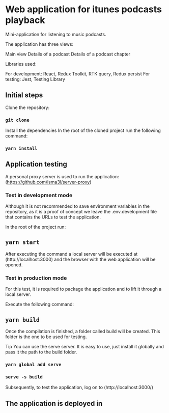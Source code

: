 # Web application for itunes podcasts playback

Mini-application for listening to music podcasts.

The application has three views:

Main view
Details of a podcast
Details of a podcast chapter

Libraries used:

For development: React, Redux Toolkit, RTK query, Redux persist
For testing: Jest, Testing Library

## Initial steps

Clone the repository:

### `git clone `

Install the dependencies In the root of the cloned project run the following command:

### `yarn install`

## Application testing

A personal proxy server is used to run the application: (https://github.com/isma3l/server-proxy)

### Test in development mode

Although it is not recommended to save environment variables in the repository, as it is a proof of concept we leave the .env.development file that contains the URLs to test the application.

In the root of the project run:

## `yarn start`

After executing the command a local server will be executed at (http://localhost:3000) and the browser with the web application will be opened.

### Test in production mode

For this test, it is required to package the application and to lift it through a local server.

Execute the following command:

## `yarn build`

Once the compilation is finished, a folder called build will be created. This folder is the one to be used for testing.

Tip You can use the serve server. It is easy to use, just install it globally and pass it the path to the build folder.

### `yarn global add serve`

### `serve -s build`

Subsequently, to test the application, log on to (http://localhost:3000/)

## The application is deployed in
